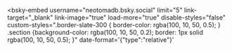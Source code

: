 <script type="module" src="https://cdn.jsdelivr.net/npm/bsky-embed/dist/bsky-embed.es.js" async></script>

<bsky-embed
    username="neotomadb.bsky.social"
    limit="5"
    link-target="_blank"
    link-image="true"
    load-more="true"
    disable-styles="false"
    custom-styles=".border-slate-300 { border-color: rgba(100, 10, 50, 0.5); } .section {background-color: rgba(100, 10, 50, 0.2); border: 1px solid rgba(100, 10, 50, 0.5); }"
    date-format='{"type":"relative"}'
  >
  </bsky-embed>
